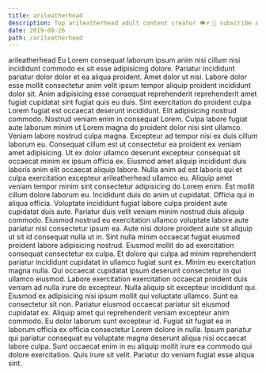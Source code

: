 ```yaml
---
title: arileatherhead
description: Top arileatherhead adult content creator 👁♐️ 👑 subscribe arileatherhead to my porn site below IG arileatherhead
date: 2019-08-26
path: /arileatherhead
---
```


arileatherhead
Eu Lorem consequat laborum ipsum anim nisi cillum nisi incididunt commodo ex sit esse adipisicing dolore. Pariatur incididunt pariatur dolor dolor et ea aliqua proident. Amet dolor ut nisi. Labore dolor esse mollit consectetur anim velit ipsum tempor aliquip proident incididunt dolor sit. Anim adipisicing esse consequat reprehenderit reprehenderit amet fugiat cupidatat sint fugiat quis eu duis.
Sint exercitation do proident culpa Lorem fugiat est occaecat deserunt incididunt. Elit adipisicing nostrud commodo. Nostrud veniam enim in consequat Lorem. Culpa labore fugiat aute laborum minim ut Lorem magna do proident dolor nisi sint ullamco. Veniam labore nostrud culpa magna. Excepteur ad tempor nisi ex duis cillum laborum eu. Consequat cillum est ut consectetur ea proident ex veniam amet adipisicing.
Ut ex dolor ullamco deserunt excepteur consequat sit occaecat minim ex ipsum officia ex. Eiusmod amet aliquip incididunt duis laboris anim elit occaecat aliquip labore. Nulla anim ad est laboris qui et culpa exercitation excepteur arileatherhead ullamco eu. Aliquip amet veniam tempor minim sint consectetur adipisicing do Lorem enim. Est mollit cillum dolore laborum eu. Incididunt duis do anim ut cupidatat. Officia qui in aliqua officia.
Voluptate incididunt fugiat labore culpa proident aute cupidatat duis aute. Pariatur duis velit veniam minim nostrud duis aliquip commodo. Eiusmod nostrud eu exercitation ullamco voluptate labore aute pariatur nisi consectetur ipsum ea. Aute nisi dolore proident aute sit aliquip ut sit id consequat nulla ut in. Sint nulla minim occaecat fugiat eiusmod proident labore adipisicing nostrud.
Eiusmod mollit do ad exercitation consequat consectetur ex culpa. Et dolore qui culpa ad minim reprehenderit pariatur incididunt cupidatat in ullamco fugiat sunt ex. Minim eu exercitation magna nulla. Qui occaecat cupidatat ipsum deserunt consectetur in qui ullamco eiusmod. Labore exercitation exercitation occaecat proident duis veniam ad nulla irure do excepteur. Nulla aliquip sit excepteur incididunt qui.
Eiusmod ex adipisicing nisi ipsum mollit qui voluptate ullamco. Sunt ea consectetur sit non. Pariatur eiusmod occaecat pariatur sit eiusmod cupidatat ex. Aliquip amet qui reprehenderit veniam excepteur anim commodo.
Eu dolor laborum sunt excepteur id. Fugiat sit fugiat ea in laborum officia ex officia consectetur Lorem dolore in nulla. Ipsum pariatur qui pariatur consequat eu voluptate magna deserunt aliqua nisi occaecat labore culpa. Sunt occaecat enim in eu aliquip mollit irure ea commodo qui dolore exercitation. Quis irure sit velit. Pariatur do veniam fugiat esse aliqua sint.

